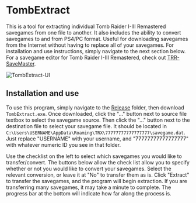 # TombExtract
This is a tool for extracting individual Tomb Raider I-III Remastered savegames from one file to another. It also includes the ability to convert savegames
to and from PS4/PC format. Useful for downloading savegames from the Internet without having to replace all of your savegames. For installation and use instructions,
simply navigate to the next section below. For a savegame editor for Tomb Raider I-III Remastered,
check out [TRR-SaveMaster](https://github.com/JulianOzelRose/TRR-SaveMaster).

![TombExtract-UI](https://github.com/JulianOzelRose/TombExtract/assets/95890436/4d8500cc-753e-4f5e-a19b-0eab9145451f)

## Installation and use
To use this program, simply navigate to the [Release](https://github.com/JulianOzelRose/TombExtract/tree/master/TombExtract/bin/x64/Release)
folder, then download `TombExtract.exe`. Once downloaded, click the "..." button next to source file textbox to select the savegame source. Then click the "..." button
next to the destination file to select your savegame file. It should be located in `C:\Users\USERNAME\AppData\Roaming\TRX\77777777777777777\savegame.dat`. Just replace
"USERNAME" with your username, and "77777777777777777" with whatever numeric ID you see in that folder.

Use the checklist on the left to select which savegames you would like to transfer/convert. The buttons below allow the check list allow you to specify whether or not
you would like to convert your savegames. Select the relevant conversion, or leave it at "No" to transfer them as is. Click "Extract" to transfer the savegames, and
the program will begin extraction. If you are transferring many savegames, it may take a minute to complete. The progress bar at the bottom will indicate how far along
the process is.
